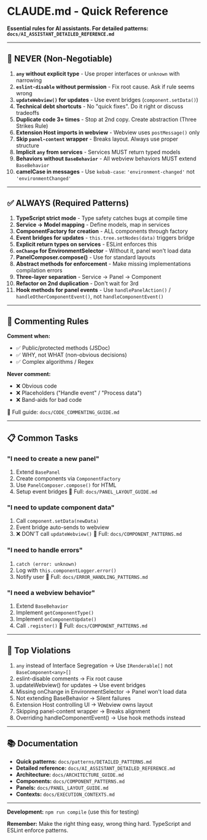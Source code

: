 # CLAUDE.md - Quick Reference

**Essential rules for AI assistants. For detailed patterns: `docs/AI_ASSISTANT_DETAILED_REFERENCE.md`**

---

## 🚫 NEVER (Non-Negotiable)

1. **`any` without explicit type** - Use proper interfaces or `unknown` with narrowing
2. **`eslint-disable` without permission** - Fix root cause. Ask if rule seems wrong
3. **`updateWebview()` for updates** - Use event bridges (`component.setData()`)
4. **Technical debt shortcuts** - No "quick fixes". Do it right or discuss tradeoffs
5. **Duplicate code 3+ times** - Stop at 2nd copy. Create abstraction (Three Strikes Rule)
6. **Extension Host imports in webview** - Webview uses `postMessage()` only
7. **Skip `panel-content` wrapper** - Breaks layout. Always use proper structure
8. **Implicit `any` from services** - Services MUST return typed models
9. **Behaviors without `BaseBehavior`** - All webview behaviors MUST extend `BaseBehavior`
10. **camelCase in messages** - Use `kebab-case`: `'environment-changed'` not `'environmentChanged'`

---

## ✅ ALWAYS (Required Patterns)

1. **TypeScript strict mode** - Type safety catches bugs at compile time
2. **Service → Model mapping** - Define models, map in services
3. **ComponentFactory for creation** - ALL components through factory
4. **Event bridges for updates** - `this.tree.setNodes(data)` triggers bridge
5. **Explicit return types on services** - ESLint enforces this
6. **`onChange` for EnvironmentSelector** - Without it, panel won't load data
7. **PanelComposer.compose()** - Use for standard layouts
8. **Abstract methods for enforcement** - Make missing implementations compilation errors
9. **Three-layer separation** - Service → Panel → Component
10. **Refactor on 2nd duplication** - Don't wait for 3rd
11. **Hook methods for panel events** - Use `handlePanelAction()` / `handleOtherComponentEvent()`, not `handleComponentEvent()`

---

## 💬 Commenting Rules

**Comment when:**
- ✅ Public/protected methods (JSDoc)
- ✅ WHY, not WHAT (non-obvious decisions)
- ✅ Complex algorithms / Regex

**Never comment:**
- ❌ Obvious code
- ❌ Placeholders ("Handle event" / "Process data")
- ❌ Band-aids for bad code

📖 Full guide: `docs/CODE_COMMENTING_GUIDE.md`

---

## 📋 Common Tasks

### "I need to create a new panel"
1. Extend `BasePanel`
2. Create components via `ComponentFactory`
3. Use `PanelComposer.compose()` for HTML
4. Setup event bridges
📖 Full: `docs/PANEL_LAYOUT_GUIDE.md`

### "I need to update component data"
1. Call `component.setData(newData)`
2. Event bridge auto-sends to webview
3. ❌ DON'T call `updateWebview()`
📖 Full: `docs/COMPONENT_PATTERNS.md`

### "I need to handle errors"
1. `catch (error: unknown)`
2. Log with `this.componentLogger.error()`
3. Notify user
📖 Full: `docs/ERROR_HANDLING_PATTERNS.md`

### "I need a webview behavior"
1. Extend `BaseBehavior`
2. Implement `getComponentType()`
3. Implement `onComponentUpdate()`
4. Call `.register()`
📖 Full: `docs/COMPONENT_PATTERNS.md`

---

## 🎯 Top Violations

1. `any` instead of Interface Segregation → Use `IRenderable[]` not `BaseComponent<any>[]`
2. eslint-disable comments → Fix root cause
3. updateWebview() for updates → Use event bridges
4. Missing onChange in EnvironmentSelector → Panel won't load data
5. Not extending BaseBehavior → Silent failures
6. Extension Host controlling UI → Webview owns layout
7. Skipping panel-content wrapper → Breaks alignment
8. Overriding handleComponentEvent() → Use hook methods instead

---

## 📚 Documentation

- **Quick patterns:** `docs/patterns/DETAILED_PATTERNS.md`
- **Detailed reference:** `docs/AI_ASSISTANT_DETAILED_REFERENCE.md`
- **Architecture:** `docs/ARCHITECTURE_GUIDE.md`
- **Components:** `docs/COMPONENT_PATTERNS.md`
- **Panels:** `docs/PANEL_LAYOUT_GUIDE.md`
- **Contexts:** `docs/EXECUTION_CONTEXTS.md`

---

**Development:** `npm run compile` (use this for testing)

**Remember:** Make the right thing easy, wrong thing hard. TypeScript and ESLint enforce patterns.
